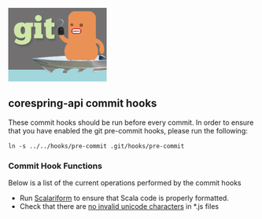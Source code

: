 ![corespring-api commit hooks](logo.jpg)

## corespring-api commit hooks

These commit hooks should be run before every commit. In order to ensure that you have enabled the git pre-commit hooks, please run the following:

    ln -s ../../hooks/pre-commit .git/hooks/pre-commit

### Commit Hook Functions

Below is a list of the current operations performed by the commit hooks

* Run [Scalariform](http://mdr.github.io/scalariform/) to ensure that Scala code is properly formatted.
* Check that there are [no invalid unicode characters](https://www.pivotaltracker.com/story/show/56349810) in *.js files